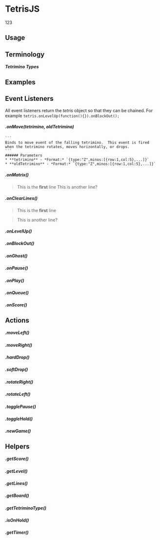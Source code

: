 TetrisJS
========
123




Usage
------




Terminology
------

##### Tetrimino Types


Examples
------








Event Listeners
------

All event listeners return the *tetris* object so that they can be chained.  For example `tetris.onLevelUp(function(){}).onBlockOut();`


##### .onMove(tetrimino, oldTetrimino)
	```
	Binds to move event of the falling tetrimino.  This event is fired when the tetrimino rotates, moves horizontally, or drops.  
	```
	###### Parameters
	* **tetrimino** - *Format:* `{type:"Z",minos:[{row:1,col:5},...]}`
	* **oldTetrimino** - *Format:* `{type:"Z",minos:[{row:1,col:5},...]}`


##### .onMatrix()
> This is the **first** line
> This is another line?

##### .onClearLines()
> This is the **first** line

> This is another line?

##### .onLevelUp()


##### .onBlockOut()



##### .onGhost()



##### .onPause()



##### .onPlay()


##### .onQueue()



##### .onScore()




Actions
------

##### .moveLeft()


##### .moveRight()


##### .hardDrop()


##### .softDrop()


##### .rotateRight()


##### .rotateLeft()


##### .togglePause()


##### .toggleHold()


##### .newGame()





Helpers
------

##### .getScore()

##### .getLevel()

##### .getLines()

##### .getBoard()

##### .getTetriminoType()

##### .isOnHold()

##### .getTimer()


